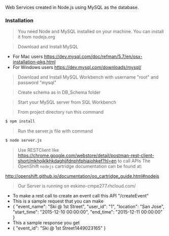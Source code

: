 
Web Services created in Node.js using MySQL as the database. 

### Installation
>You need Node and MySQL installed on your machine. You can install it from nodejs.org

>Download and Install MySQL
- For Mac users https://dev.mysql.com/doc/refman/5.7/en/osx-installation-pkg.html
- For Windows users https://dev.mysql.com/downloads/mysql/

>Download and Install MySQL Workbench with username "root" and password "mysql"

>Create schema as in DB_Schema folder

>Start your MySQL server from SQL Workbench

>From project directory run this command
```sh
$ npm install
```
>Run the server.js file with command
```sh
$ node server.js
```

>Use RESTClient like https://chrome.google.com/webstore/detail/postman-rest-client-short/mkhojklkhkdaghjjfdnphfphiaiohkef?hl=en to call APIs
The OpenShift `nodejs` cartridge documentation can be found at:

http://openshift.github.io/documentation/oo_cartridge_guide.html#nodejs
>Our Server is running on eskimo-cmpe277.rhcloud.com/

- To make a rest call to create an event call this API "/createEvent"
- This is a sample request that you can make 
- {
  "event_name": "Ski @ 1st Street",
  "user_id": "1",
  "location": "San Jose",
  "start_time": "2015-12-10 00:00:00",
  "end_time": "2015-12-11 00:00:00"
  }
- This a sample response you get 
- {
    "event_id": "Ski @ 1st Street1449023165"
  }
